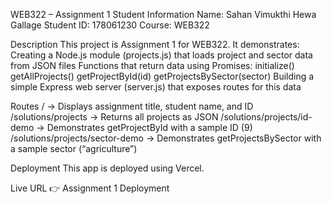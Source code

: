 WEB322 – Assignment 1
Student Information
Name: Sahan Vimukthi Hewa Gallage
Student ID: 178061230
Course: WEB322

Description
This project is Assignment 1 for WEB322. It demonstrates:
Creating a Node.js module (projects.js) that loads project and sector data from JSON files
Functions that return data using Promises:
initialize()
getAllProjects()
getProjectById(id)
getProjectsBySector(sector)
Building a simple Express web server (server.js) that exposes routes for this data

Routes
/ → Displays assignment title, student name, and ID
/solutions/projects → Returns all projects as JSON
/solutions/projects/id-demo → Demonstrates getProjectById with a sample ID (9)
/solutions/projects/sector-demo → Demonstrates getProjectsBySector with a sample sector (“agriculture”)

Deployment
This app is deployed using Vercel.

Live URL
👉 Assignment 1 Deployment
